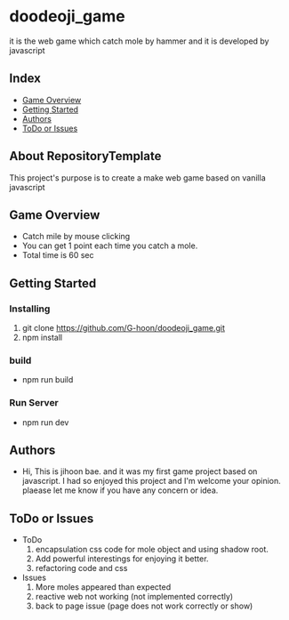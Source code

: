 # doodeoji_game
it is the web game which catch mole by hammer and it is developed by javascript

## Index
  - [Game Overview](#game-overview) 
  - [Getting Started](#getting-started)
  - [Authors](#authors)
  - [ToDo or Issues](#todo-or-issues)

## About RepositoryTemplate
This project's purpose is to create a make web game based on vanilla javascript  

## Game Overview

- Catch mile by mouse clicking
- You can get 1 point each time you catch a mole.
- Total time is 60 sec

## Getting Started

  ### Installing
  1. git clone https://github.com/G-hoon/doodeoji_game.git 
  2. npm install

  ### build
  - npm run build

  ### Run Server
  - npm run dev

## Authors
  - Hi, This is jihoon bae. and it was my first game project based on javascript. 
    I had so enjoyed this project and I'm welcome your opinion. plaease let me know if you have any concern or idea.

## ToDo or Issues
  - ToDo
    1. encapsulation css code for mole object and using shadow root.
    2. Add powerful interestings for enjoying it better.
    3. refactoring code and css
  - Issues
    1. More moles appeared than expected
    2. reactive web not working (not implemented correctly)
    3. back to page issue (page does not work correctly or show)
<!--
## Used or Referenced Projects
 - [referenced Project](project link) - **LICENSE** - little-bit introduce
-->

